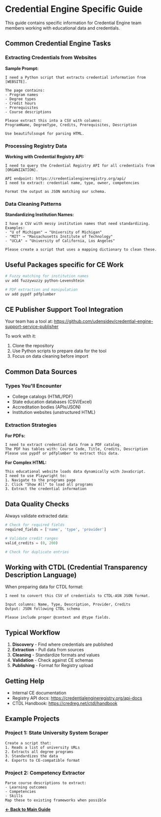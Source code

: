 # Credential Engine Specific Guide

This guide contains specific information for Credential Engine team members working with educational data and credentials.

## Common Credential Engine Tasks

### Extracting Credentials from Websites

**Sample Prompt:**

```
I need a Python script that extracts credential information from [WEBSITE].

The page contains:
- Program names
- Degree types
- Credit hours
- Prerequisites
- Course descriptions

Please extract this into a CSV with columns: 
ProgramName, DegreeType, Credits, Prerequisites, Description

Use beautifulsoup4 for parsing HTML.
```

### Processing Registry Data

**Working with Credential Registry API:**

```
I need to query the Credential Registry API for all credentials from [ORGANIZATION].

API endpoint: https://credentialengineregistry.org/api/
I need to extract: credential name, type, owner, competencies

Format the output as JSON matching our schema.
```

### Data Cleaning Patterns

**Standardizing Institution Names:**

```
I have a CSV with messy institution names that need standardizing.
Examples:
- "U of Michigan" → "University of Michigan"
- "MIT" → "Massachusetts Institute of Technology"
- "UCLA" → "University of California, Los Angeles"

Please create a script that uses a mapping dictionary to clean these.
```

## Useful Packages specific for CE Work

```bash
# Fuzzy matching for institution names
uv add fuzzywuzzy python-Levenshtein

# PDF extraction and manipulation
uv add pypdf pdfplumber
```

## CE Publisher Support Tool Integration

Your team has a tool at: https://github.com/udensidev/credential-engine-support-service-publisher

To work with it:
1. Clone the repository
2. Use Python scripts to prepare data for the tool
3. Focus on data cleaning before import

## Common Data Sources

### Types You'll Encounter

- College catalogs (HTML/PDF)
- State education databases (CSV/Excel)
- Accreditation bodies (APIs/JSON)
- Institution websites (unstructured HTML)

### Extraction Strategies

**For PDFs:**

```
I need to extract credential data from a PDF catalog.
The PDF has tables with: Course Code, Title, Credits, Description
Please use pypdf or pdfplumber to extract this data.
```

**For Complex HTML:**

```
This educational website loads data dynamically with JavaScript.
I need to use Playwright to:
1. Navigate to the programs page
2. Click "Show All" to load all programs
3. Extract the credential information
```

## Data Quality Checks

Always validate extracted data:

```python
# Check for required fields
required_fields = ['name', 'type', 'provider']

# Validate credit ranges
valid_credits = (0, 200)

# Check for duplicate entries
```

## Working with CTDL (Credential Transparency Description Language)

When preparing data for CTDL format:
```
I need to convert this CSV of credentials to CTDL-ASN JSON format.

Input columns: Name, Type, Description, Provider, Credits
Output: JSON following CTDL schema

Please include proper @context and @type fields.
```

## Typical Workflow

1. **Discovery** - Find where credentials are published
2. **Extraction** - Pull data from sources
3. **Cleaning** - Standardize formats and values
4. **Validation** - Check against CE schemas
5. **Publishing** - Format for Registry upload

## Getting Help

- Internal CE documentation
- Registry API docs: https://credentialengineregistry.org/api-docs
- CTDL Handbook: https://credreg.net/ctdl/handbook

## Example Projects

### Project 1: State University System Scraper

```
Create a script that:
1. Reads a list of university URLs
2. Extracts all degree programs
3. Standardizes the data
4. Exports to CE-compatible format
```

### Project 2: Competency Extractor

```
Parse course descriptions to extract:
- Learning outcomes
- Competencies
- Skills
Map these to existing frameworks when possible
```

**[← Back to Main Guide](README.md)**
